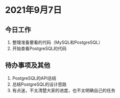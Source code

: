 # 2021年9月7日

## 今日工作

1. 整理准备要看的代码（MySQL和PostgreSQL）
2. 开始查看PostgreSQL的代码

## 待办事项及其他

1. PostgreSQL的API总结
2. 总结PostgreSQL的设计思路
3. 有点迷，不太清楚大家的进度，也不太明确自己的任务